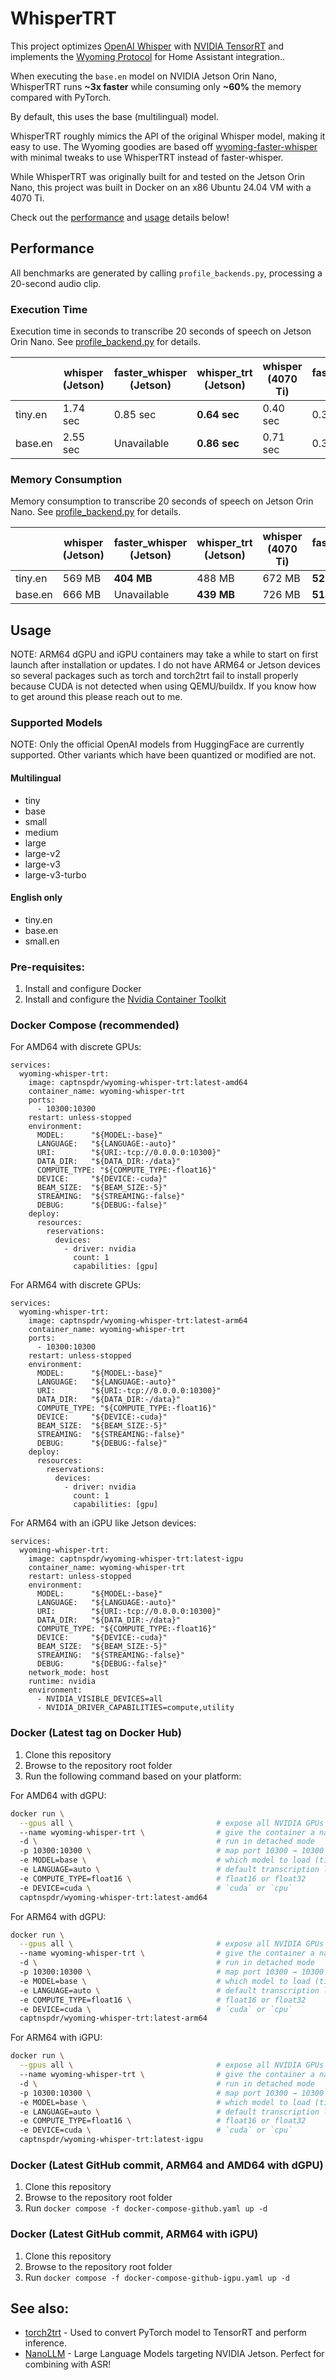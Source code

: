 # WhisperTRT

This project optimizes [OpenAI Whisper](https://github.com/openai/whisper) with [NVIDIA TensorRT](https://developer.nvidia.com/tensorrt#:~:text=NVIDIA%20TensorRT%2DLLM%20is%20an,on%20the%20NVIDIA%20AI%20platform.) and implements the [Wyoming Protocol](https://www.home-assistant.io/integrations/wyoming/) for Home Assistant integration..

When executing the ``base.en`` model on NVIDIA Jetson Orin Nano, WhisperTRT runs **~3x faster** while consuming only **~60%** the memory compared with PyTorch.

By default, this uses the base (multilingual) model.

WhisperTRT roughly mimics the API of the original Whisper model, making it easy to use. The Wyoming goodies are based off [wyoming-faster-whisper](https://github.com/rhasspy/wyoming-faster-whisper) with minimal tweaks to use WhisperTRT instead of faster-whisper.

While WhisperTRT was originally built for and tested on the Jetson Orin Nano, this project was built in Docker on an x86 Ubuntu 24.04 VM with a 4070 Ti.

Check out the [performance](#performance) and [usage](#usage) details below!


## Performance

All benchmarks are generated by calling ``profile_backends.py``,
processing a 20-second audio clip.

### Execution Time

Execution time in seconds to transcribe 20 seconds of speech on Jetson Orin Nano. See [profile_backend.py](examples/profile_backend.py) for details.


|     | whisper (Jetson) | faster_whisper (Jetson) | whisper_trt (Jetson) | whisper (4070 Ti) | faster_whisper (4070 Ti) | whisper_trt (4070 Ti) |
|-------|---------|--------------------|--------|---------|--------------------|--------|
| tiny.en | 1.74 sec | 0.85 sec | **0.64 sec** | 0.40 sec| 0.35 sec | **0.07 sec** |
| base.en | 2.55 sec | Unavailable | **0.86 sec** | 0.71 sec | 0.34 sec | **0.10 sec** |


### Memory Consumption

Memory consumption to transcribe 20 seconds of speech on Jetson Orin Nano. See [profile_backend.py](examples/profile_backend.py) for details.

|     | whisper (Jetson) | faster_whisper (Jetson) | whisper_trt (Jetson) | whisper (4070 Ti) | faster_whisper (4070 Ti) | whisper_trt (4070 Ti) |
|-------|---------|--------------------|--------|---------|--------------------|--------|
| tiny.en | 569 MB | **404 MB** | 488 MB | 672 MB | **522 MB** | 544 MB |
| base.en | 666 MB |  Unavailable | **439 MB** | 726 MB | **514 MB** | 548 MB |

## Usage

NOTE: ARM64 dGPU and iGPU containers may take a while to start on first launch after installation or updates. I do not have ARM64 or Jetson devices so several packages such as torch and torch2trt fail to install properly because CUDA is not detected when using QEMU/buildx. If you know how to get around this please reach out to me.

### Supported Models

NOTE: Only the official OpenAI models from HuggingFace are currently supported. Other variants which have been quantized or modified are not.

#### Multilingual
- tiny
- base
- small
- medium
- large
- large-v2
- large-v3
- large-v3-turbo

#### English only
- tiny.en
- base.en
- small.en

### Pre-requisites:
1. Install and configure Docker
2. Install and configure the [Nvidia Container Toolkit](https://docs.nvidia.com/datacenter/cloud-native/container-toolkit/latest/install-guide.html)

### Docker Compose (recommended)
For AMD64 with discrete GPUs:
```
services:
  wyoming-whisper-trt:
    image: captnspdr/wyoming-whisper-trt:latest-amd64
    container_name: wyoming-whisper-trt
    ports:
      - 10300:10300
    restart: unless-stopped
    environment:
      MODEL:      "${MODEL:-base}"
      LANGUAGE:   "${LANGUAGE:-auto}"
      URI:        "${URI:-tcp://0.0.0.0:10300}"
      DATA_DIR:   "${DATA_DIR:-/data}"
      COMPUTE_TYPE: "${COMPUTE_TYPE:-float16}"
      DEVICE:     "${DEVICE:-cuda}"
      BEAM_SIZE:  "${BEAM_SIZE:-5}"
      STREAMING:  "${STREAMING:-false}"
      DEBUG:      "${DEBUG:-false}"
    deploy:
      resources:
        reservations:
          devices:
            - driver: nvidia
              count: 1
              capabilities: [gpu]
```

For ARM64 with discrete GPUs:
```
services:
  wyoming-whisper-trt:
    image: captnspdr/wyoming-whisper-trt:latest-arm64
    container_name: wyoming-whisper-trt
    ports:
      - 10300:10300
    restart: unless-stopped
    environment:
      MODEL:      "${MODEL:-base}"
      LANGUAGE:   "${LANGUAGE:-auto}"
      URI:        "${URI:-tcp://0.0.0.0:10300}"
      DATA_DIR:   "${DATA_DIR:-/data}"
      COMPUTE_TYPE: "${COMPUTE_TYPE:-float16}"
      DEVICE:     "${DEVICE:-cuda}"
      BEAM_SIZE:  "${BEAM_SIZE:-5}"
      STREAMING:  "${STREAMING:-false}"
      DEBUG:      "${DEBUG:-false}"
    deploy:
      resources:
        reservations:
          devices:
            - driver: nvidia
              count: 1
              capabilities: [gpu]
```

For ARM64 with an iGPU like Jetson devices:
```
services:
  wyoming-whisper-trt:
    image: captnspdr/wyoming-whisper-trt:latest-igpu
    container_name: wyoming-whisper-trt
    restart: unless-stopped
    environment:
      MODEL:      "${MODEL:-base}"
      LANGUAGE:   "${LANGUAGE:-auto}"
      URI:        "${URI:-tcp://0.0.0.0:10300}"
      DATA_DIR:   "${DATA_DIR:-/data}"
      COMPUTE_TYPE: "${COMPUTE_TYPE:-float16}"
      DEVICE:     "${DEVICE:-cuda}"
      BEAM_SIZE:  "${BEAM_SIZE:-5}"
      STREAMING:  "${STREAMING:-false}"
      DEBUG:      "${DEBUG:-false}"
    network_mode: host
    runtime: nvidia
    environment:
      - NVIDIA_VISIBLE_DEVICES=all
      - NVIDIA_DRIVER_CAPABILITIES=compute,utility
```


### Docker (Latest tag on Docker Hub)
1. Clone this repository
2. Browse to the repository root folder
3. Run the following command based on your platform:
   
For AMD64 with dGPU:

```bash
docker run \
  --gpus all \                                # expose all NVIDIA GPUs
  --name wyoming-whisper-trt \                # give the container a name
  -d \                                        # run in detached mode
  -p 10300:10300 \                            # map port 10300 → 10300
  -e MODEL=base \                             # which model to load (tiny, small, base, etc.)
  -e LANGUAGE=auto \                          # default transcription language (`auto` = detect)
  -e COMPUTE_TYPE=float16 \                   # float16 or float32
  -e DEVICE=cuda \                            # `cuda` or `cpu`
  captnspdr/wyoming-whisper-trt:latest-amd64
```

For ARM64 with dGPU:

```bash
docker run \
  --gpus all \                                # expose all NVIDIA GPUs
  --name wyoming-whisper-trt \                # give the container a name
  -d \                                        # run in detached mode
  -p 10300:10300 \                            # map port 10300 → 10300
  -e MODEL=base \                             # which model to load (tiny, small, base, etc.)
  -e LANGUAGE=auto \                          # default transcription language (`auto` = detect)
  -e COMPUTE_TYPE=float16 \                   # float16 or float32
  -e DEVICE=cuda \                            # `cuda` or `cpu`
  captnspdr/wyoming-whisper-trt:latest-arm64
```

For ARM64 with iGPU:

```bash
docker run \
  --gpus all \                                # expose all NVIDIA GPUs
  --name wyoming-whisper-trt \                # give the container a name
  -d \                                        # run in detached mode
  -p 10300:10300 \                            # map port 10300 → 10300
  -e MODEL=base \                             # which model to load (tiny, small, base, etc.)
  -e LANGUAGE=auto \                          # default transcription language (`auto` = detect)
  -e COMPUTE_TYPE=float16 \                   # float16 or float32
  -e DEVICE=cuda \                            # `cuda` or `cpu`
  captnspdr/wyoming-whisper-trt:latest-igpu
```



### Docker (Latest GitHub commit, ARM64 and AMD64 with dGPU)
1. Clone this repository
2. Browse to the repository root folder
3. Run ``docker compose -f docker-compose-github.yaml up -d``


### Docker (Latest GitHub commit, ARM64 with iGPU)
1. Clone this repository
2. Browse to the repository root folder
3. Run ``docker compose -f docker-compose-github-igpu.yaml up -d``

## See also:
- [torch2trt](https://github.com/NVIDIA-AI-IOT/torch2trt) - Used to convert PyTorch model to TensorRT and perform inference.
- [NanoLLM](https://github.com/dusty-nv/NanoLLM) - Large Language Models targeting NVIDIA Jetson.  Perfect for combining with ASR!
